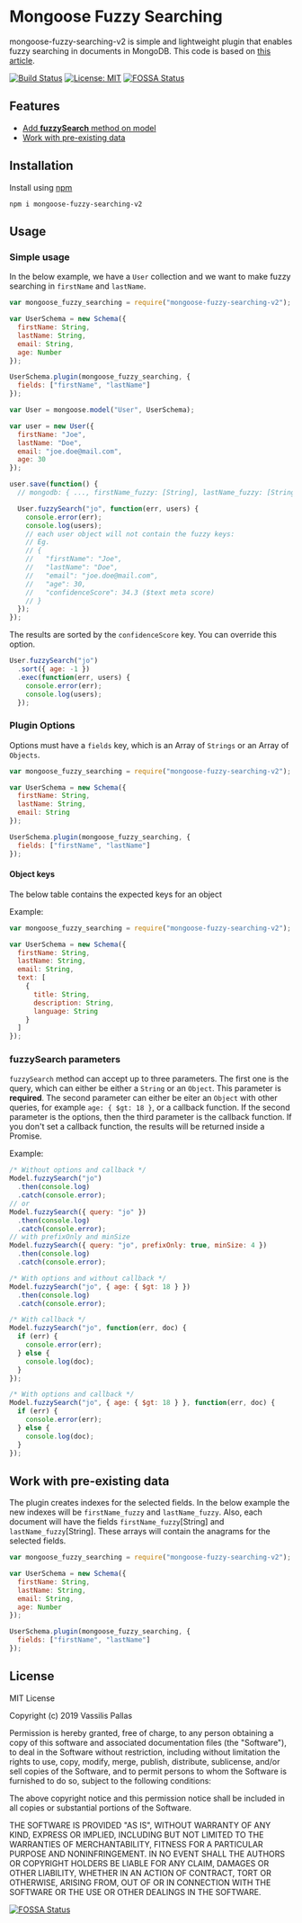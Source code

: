 # Mongoose Fuzzy Searching

mongoose-fuzzy-searching-v2 is simple and lightweight plugin that enables fuzzy searching in documents in MongoDB.
This code is based on [this article](https://medium.com/xeneta/fuzzy-search-with-mongodb-and-python-57103928ee5d).

[![Build Status](https://travis-ci.com/VassilisPallas/mongoose-fuzzy-searching-v2.svg?token=iwmbqGL1Zp9rkA7hmQ6P&branch=master)](https://travis-ci.com/VassilisPallas/mongoose-fuzzy-searching-v2)
[![License: MIT](https://img.shields.io/badge/License-MIT-yellow.svg)](https://opensource.org/licenses/MIT)
[![FOSSA Status](https://app.fossa.io/api/projects/git%2Bgithub.com%2FVassilisPallas%2Fmongoose-fuzzy-searching-v2.svg?type=shield)](https://app.fossa.io/projects/git%2Bgithub.com%2FVassilisPallas%2Fmongoose-fuzzy-searching-v2?ref=badge_shield)

## Features

- [Add **fuzzySearch** method on model](#simple-usage)
- [Work with pre-existing data](#work-with-pre-existing-data)

## Installation

Install using [npm](https://npmjs.org)

```
npm i mongoose-fuzzy-searching-v2
```

## Usage

### Simple usage

In the below example, we have a `User` collection and we want to make fuzzy searching in `firstName` and `lastName`.

```javascript
var mongoose_fuzzy_searching = require("mongoose-fuzzy-searching-v2");

var UserSchema = new Schema({
  firstName: String,
  lastName: String,
  email: String,
  age: Number
});

UserSchema.plugin(mongoose_fuzzy_searching, {
  fields: ["firstName", "lastName"]
});

var User = mongoose.model("User", UserSchema);

var user = new User({
  firstName: "Joe",
  lastName: "Doe",
  email: "joe.doe@mail.com",
  age: 30
});

user.save(function() {
  // mongodb: { ..., firstName_fuzzy: [String], lastName_fuzzy: [String] }

  User.fuzzySearch("jo", function(err, users) {
    console.error(err);
    console.log(users);
    // each user object will not contain the fuzzy keys:
    // Eg.
    // {
    //   "firstName": "Joe",
    //   "lastName": "Doe",
    //   "email": "joe.doe@mail.com",
    //   "age": 30,
    //   "confidenceScore": 34.3 ($text meta score)
    // }
  });
});
```

The results are sorted by the `confidenceScore` key. You can override this option.

```javascript
User.fuzzySearch("jo")
  .sort({ age: -1 })
  .exec(function(err, users) {
    console.error(err);
    console.log(users);
  });
```

### Plugin Options

Options must have a `fields` key, which is an Array of `Strings` or an Array of `Objects`.

```javascript
var mongoose_fuzzy_searching = require("mongoose-fuzzy-searching-v2");

var UserSchema = new Schema({
  firstName: String,
  lastName: String,
  email: String
});

UserSchema.plugin(mongoose_fuzzy_searching, {
  fields: ["firstName", "lastName"]
});
```

#### Object keys

The below table contains the expected keys for an object

Example:

```javascript
var mongoose_fuzzy_searching = require("mongoose-fuzzy-searching-v2");

var UserSchema = new Schema({
  firstName: String,
  lastName: String,
  email: String,
  text: [
    {
      title: String,
      description: String,
      language: String
    }
  ]
});
```

### fuzzySearch parameters

`fuzzySearch` method can accept up to three parameters. The first one is the query, which can either be either a `String` or an `Object`. This parameter is **required**.
The second parameter can either be eiter an `Object` with other queries, for example `age: { $gt: 18 }`, or a callback function.
If the second parameter is the options, then the third parameter is the callback function. If you don't set a callback function, the results will be returned inside a Promise.

Example:

```javascript
/* Without options and callback */
Model.fuzzySearch("jo")
  .then(console.log)
  .catch(console.error);
// or
Model.fuzzySearch({ query: "jo" })
  .then(console.log)
  .catch(console.error);
// with prefixOnly and minSize
Model.fuzzySearch({ query: "jo", prefixOnly: true, minSize: 4 })
  .then(console.log)
  .catch(console.error);

/* With options and without callback */
Model.fuzzySearch("jo", { age: { $gt: 18 } })
  .then(console.log)
  .catch(console.error);

/* With callback */
Model.fuzzySearch("jo", function(err, doc) {
  if (err) {
    console.error(err);
  } else {
    console.log(doc);
  }
});

/* With options and callback */
Model.fuzzySearch("jo", { age: { $gt: 18 } }, function(err, doc) {
  if (err) {
    console.error(err);
  } else {
    console.log(doc);
  }
});
```

## Work with pre-existing data

The plugin creates indexes for the selected fields. In the below example the new indexes will be `firstName_fuzzy` and `lastName_fuzzy`. Also, each document will have the fields `firstName_fuzzy`[String] and `lastName_fuzzy`[String]. These arrays will contain the anagrams for the selected fields.

```javascript
var mongoose_fuzzy_searching = require("mongoose-fuzzy-searching-v2");

var UserSchema = new Schema({
  firstName: String,
  lastName: String,
  email: String,
  age: Number
});

UserSchema.plugin(mongoose_fuzzy_searching, {
  fields: ["firstName", "lastName"]
});
```

## License

MIT License

Copyright (c) 2019 Vassilis Pallas

Permission is hereby granted, free of charge, to any person obtaining a copy
of this software and associated documentation files (the "Software"), to deal
in the Software without restriction, including without limitation the rights
to use, copy, modify, merge, publish, distribute, sublicense, and/or sell
copies of the Software, and to permit persons to whom the Software is
furnished to do so, subject to the following conditions:

The above copyright notice and this permission notice shall be included in all
copies or substantial portions of the Software.

THE SOFTWARE IS PROVIDED "AS IS", WITHOUT WARRANTY OF ANY KIND, EXPRESS OR
IMPLIED, INCLUDING BUT NOT LIMITED TO THE WARRANTIES OF MERCHANTABILITY,
FITNESS FOR A PARTICULAR PURPOSE AND NONINFRINGEMENT. IN NO EVENT SHALL THE
AUTHORS OR COPYRIGHT HOLDERS BE LIABLE FOR ANY CLAIM, DAMAGES OR OTHER
LIABILITY, WHETHER IN AN ACTION OF CONTRACT, TORT OR OTHERWISE, ARISING FROM,
OUT OF OR IN CONNECTION WITH THE SOFTWARE OR THE USE OR OTHER DEALINGS IN THE
SOFTWARE.

[![FOSSA Status](https://app.fossa.io/api/projects/git%2Bgithub.com%2FVassilisPallas%2Fmongoose-fuzzy-searching-v2.svg?type=large)](https://app.fossa.io/projects/git%2Bgithub.com%2FVassilisPallas%2Fmongoose-fuzzy-searching-v2?ref=badge_large)
